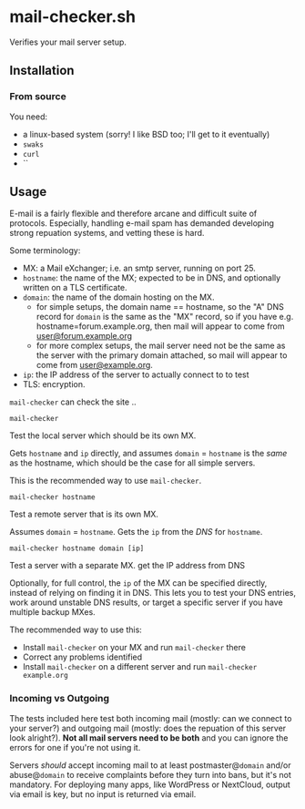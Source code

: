 # mail-checker.sh

Verifies your mail server setup.

## Installation

### From source

You need:

- a linux-based system (sorry! I like BSD too; I'll get to it eventually)
- `swaks`
- `curl`
- ``


## Usage

E-mail is a fairly flexible and therefore arcane and difficult suite of protocols. Especially, handling e-mail spam has demanded developing strong repuation systems, and vetting these is hard.

Some terminology:

* MX: a Mail eXchanger; i.e. an smtp server, running on port 25.
* `hostname`: the name of the MX; expected to be in DNS, and optionally written on a TLS certificate.
* `domain`: the name of the domain hosting on the MX.
    * for simple setups, the domain name == hostname, so the "A" DNS record for `domain` is the same as the "MX" record, so if you have e.g. hostname=forum.example.org, then mail will appear to come from user@forum.example.org
    * for more complex setups, the mail server need not be the same as the server with the primary domain attached, so mail will appear to come from user@example.org.
* `ip`: the IP address of the server to actually connect to to test
* TLS: encryption.


`mail-checker` can check the site .. 

```
mail-checker
```

Test the local server which should be its own MX.

Gets `hostname` and `ip` directly, and assumes `domain` = `hostname` is the *same* as the hostname, which should be the case for all simple servers.

This is the recommended way to use `mail-checker`.

```
mail-checker hostname
```

Test a remote server that is its own MX.

Assumes `domain` = `hostname`. Gets the `ip` from the *DNS* for `hostname`.

```
mail-checker hostname domain [ip]
```

Test a server with a separate MX. get the IP address from DNS 

Optionally, for full control, the `ip` of the MX can be specified directly, instead of relying on finding it in DNS. This lets you to test your DNS entries, work around unstable DNS results, or target a specific server if you have multiple backup MXes.


The recommended way to use this:

* Install `mail-checker` on your MX and run `mail-checker` there
* Correct any problems identified
* Install `mail-checker` on a different server and run `mail-checker example.org`


### Incoming vs Outgoing

The tests included here test both incoming mail (mostly: can we connect to your server?) and outgoing mail (mostly: does the repuation of this server look alright?). **Not all mail servers need to be both** and you can ignore the errors for one if you're not using it.

Servers *should* accept incoming mail to at least postmaster@`domain` and/or abuse@`domain` to receive complaints before they turn into bans, but it's not mandatory. For deploying many apps, like WordPress or NextCloud, output via email is key, but no input is returned via email.

